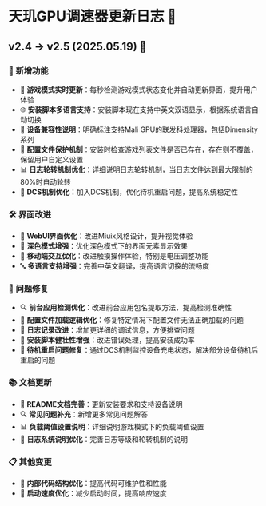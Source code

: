 # 天玑GPU调速器更新日志 📝

## v2.4 → v2.5 (2025.05.19) 🚀

### 🌟 新增功能

- 🔄 **游戏模式实时更新**：每秒检测游戏模式状态变化并自动更新界面，提升用户体验
- 🌐 **安装脚本多语言支持**：安装脚本现在支持中英文双语显示，根据系统语言自动切换
- 📱 **设备兼容性说明**：明确标注支持Mali GPU的联发科处理器，包括Dimensity系列
- 🔧 **配置文件保护机制**：安装时检查游戏列表文件是否已存在，存在则不覆盖，保留用户自定义设置
- 📊 **日志轮转机制优化**：详细说明日志轮转机制，当日志文件达到最大限制的80%时自动轮转
- 🔋 **DCS机制优化**：加入DCS机制，优化待机重启问题，提高系统稳定性

### 🛠️ 界面改进

- 🎨 **WebUI界面优化**：改进Miuix风格设计，提升视觉体验
- 🌙 **深色模式增强**：优化深色模式下的界面元素显示效果
- 📱 **移动端交互优化**：改进触摸操作体验，特别是电压调整功能
- 🔤 **多语言支持增强**：完善中英文翻译，提高语言切换的流畅度

### 🐛 问题修复

- 🔍 **前台应用检测优化**：改进前台应用包名提取方法，提高检测准确性
- 🔄 **配置文件加载逻辑优化**：修复特定情况下配置文件无法正确加载的问题
- 📝 **日志记录改进**：增加更详细的调试信息，方便排查问题
- 🔧 **安装脚本健壮性增强**：改进错误处理，提高安装成功率
- 🔌 **待机重启问题修复**：通过DCS机制监控设备充电状态，解决部分设备待机后重启的问题

### 📚 文档更新

- 📖 **README文档完善**：更新安装要求和支持设备说明
- 🔍 **常见问题补充**：新增更多常见问题解答
- 📊 **负载阈值设置说明**：详细说明游戏模式下的负载阈值设置
- 📝 **日志系统说明优化**：完善日志等级和轮转机制的说明

### 📋 其他变更

- 🔧 **内部代码结构优化**：提高代码可维护性和性能
- 🚀 **启动速度优化**：减少启动时间，提高响应速度
